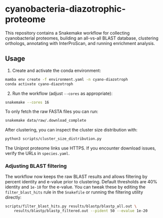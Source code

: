 # cyanobacteria-diazotrophic-proteome

This repository contains a Snakemake workflow for collecting cyanobacterial proteomes,
building an all-vs-all BLAST database, clustering orthologs, annotating with
InterProScan, and running enrichment analysis.

## Usage

1. Create and activate the conda environment:

```bash
mamba env create -f environment.yaml -n cyano-diazotroph
conda activate cyano-diazotroph
```

2. Run the workflow (adjust `--cores` as appropriate):

```bash
snakemake --cores 16
```

To only fetch the raw FASTA files you can run:

```bash
snakemake data/raw/.download_complete
```

After clustering, you can inspect the cluster size distribution with:

```bash
python3 scripts/cluster_size_distribution.py
```

The Uniprot proteome links use HTTPS. If you encounter download issues,
verify the URLs in `species.yaml`.

### Adjusting BLAST filtering

The workflow now keeps the raw BLAST results and allows filtering by
percent identity and e-value prior to clustering. Default thresholds are
40% identity and `1e-10` for the e-value. You can tweak these by editing
the `filter_blast_hits` rule in the `Snakefile` or running the filtering
utility directly:

```bash
scripts/filter_blast_hits.py results/blastp/blastp_all.out \
    results/blastp/blastp_filtered.out --pident 50 --evalue 1e-20
```
